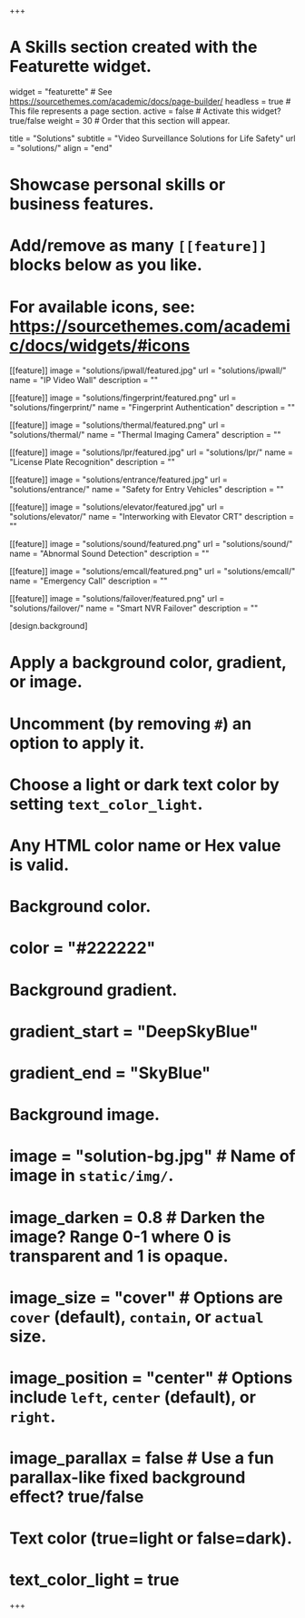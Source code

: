+++
# A Skills section created with the Featurette widget.
widget = "featurette"  # See https://sourcethemes.com/academic/docs/page-builder/
headless = true  # This file represents a page section.
active = false  # Activate this widget? true/false
weight = 30  # Order that this section will appear.

title = "Solutions"
subtitle = "Video Surveillance Solutions for Life Safety"
url = "solutions/"
align = "end"

# Showcase personal skills or business features.
# 
# Add/remove as many `[[feature]]` blocks below as you like.
# 
# For available icons, see: https://sourcethemes.com/academic/docs/widgets/#icons

[[feature]]
  image = "solutions/ipwall/featured.jpg"
  url = "solutions/ipwall/"
  name = "IP Video Wall"
  description = ""
  
[[feature]]
  image = "solutions/fingerprint/featured.png"
  url = "solutions/fingerprint/"
  name = "Fingerprint Authentication"
  description = ""
  
[[feature]]
  image = "solutions/thermal/featured.png"
  url = "solutions/thermal/"
  name = "Thermal Imaging Camera"
  description = ""

[[feature]]
  image = "solutions/lpr/featured.jpg"
  url = "solutions/lpr/"
  name = "License Plate Recognition"
  description = ""

[[feature]]
  image = "solutions/entrance/featured.jpg"
  url = "solutions/entrance/"
  name = "Safety for Entry Vehicles"
  description = ""

[[feature]]
  image = "solutions/elevator/featured.jpg"
  url = "solutions/elevator/"
  name = "Interworking with Elevator CRT"
  description = ""

[[feature]]
  image = "solutions/sound/featured.png"
  url = "solutions/sound/"
  name = "Abnormal Sound Detection"
  description = ""

[[feature]]
  image = "solutions/emcall/featured.png"
  url = "solutions/emcall/"
  name = "Emergency Call"
  description = ""

[[feature]]
  image = "solutions/failover/featured.png"
  url = "solutions/failover/"
  name = "Smart NVR Failover"
  description = ""

[design.background]
  # Apply a background color, gradient, or image.
  #   Uncomment (by removing `#`) an option to apply it.
  #   Choose a light or dark text color by setting `text_color_light`.
  #   Any HTML color name or Hex value is valid.
  
  # Background color.
  # color = "#222222"
  
  # Background gradient.
  # gradient_start = "DeepSkyBlue"
  # gradient_end = "SkyBlue"
  
  # Background image.
  # image = "solution-bg.jpg"  # Name of image in `static/img/`.
  # image_darken = 0.8  # Darken the image? Range 0-1 where 0 is transparent and 1 is opaque.
  # image_size = "cover"  #  Options are `cover` (default), `contain`, or `actual` size.
  # image_position = "center"  # Options include `left`, `center` (default), or `right`.
  # image_parallax = false  # Use a fun parallax-like fixed background effect? true/false

  # Text color (true=light or false=dark).
  # text_color_light = true
+++
